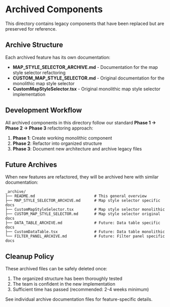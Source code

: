 # Archived Components

This directory contains legacy components that have been replaced but are preserved for reference.

## Archive Structure

Each archived feature has its own documentation:

- **MAP_STYLE_SELECTOR_ARCHIVE.md** - Documentation for the map style selector refactoring
- **CUSTOM_MAP_STYLE_SELECTOR.md** - Original documentation for the monolithic map style selector
- **CustomMapStyleSelector.tsx** - Original monolithic map style selector implementation

## Development Workflow

All archived components in this directory follow our standard **Phase 1 → Phase 2 → Phase 3** refactoring approach:

1. **Phase 1**: Create working monolithic component
2. **Phase 2**: Refactor into organized structure  
3. **Phase 3**: Document new architecture and archive legacy files

## Future Archives

When new features are refactored, they will be archived here with similar documentation:

```
_archive/
├── README.md                          # This general overview
├── MAP_STYLE_SELECTOR_ARCHIVE.md      # Map style selector specific docs
├── CustomMapStyleSelector.tsx         # Map style selector monolithic
├── CUSTOM_MAP_STYLE_SELECTOR.md       # Map style selector original docs
├── DATA_TABLE_ARCHIVE.md              # Future: Data table specific docs
├── CustomDataTable.tsx                # Future: Data table monolithic
└── FILTER_PANEL_ARCHIVE.md            # Future: Filter panel specific docs
```

## Cleanup Policy

These archived files can be safely deleted once:
1. The organized structure has been thoroughly tested
2. The team is confident in the new implementation
3. Sufficient time has passed (recommended: 2-4 weeks minimum)

See individual archive documentation files for feature-specific details. 
